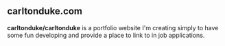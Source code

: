 ## carltonduke.com


**carltonduke/carltonduke** is a portfolio website I'm creating simply to have some fun developing and provide a place to link to in job applications.

